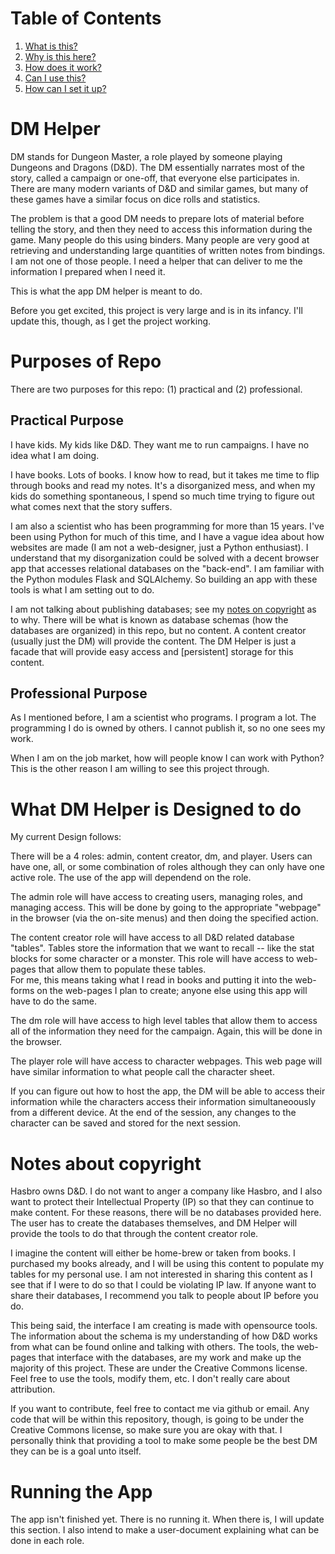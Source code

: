 # Table of Contents
1. [What is this?](#dm-helper)
1. [Why is this here?](#purposes-of-repo)
1. [How does it work?](#what-dm-helper-is-designed-to-do)
1. [Can I use this?](#notes-about-copyright)
1. [How can I set it up?](#running-the-app)

# DM Helper
DM stands for Dungeon Master, a role played by someone playing Dungeons and Dragons (D\&D).
The DM essentially narrates most of the story, called a campaign or one-off, that everyone
else participates in.  There are many modern variants of D\&D and similar games, but
many of these games have a similar focus on dice rolls and statistics. 

The problem is that a good DM needs to
prepare lots of material before telling the story, and then they need to access this information during the
game.  Many people do this using binders.  Many people are very good at retrieving and
understanding large quantities of written notes from bindings.  I am not
one of those people.  I need a helper that can deliver to me the information I prepared 
when I need it.

This is what the app DM helper is meant to do.

Before you get excited, this project is very large and is in its infancy.
I'll update this, though, as I get the project working.

# Purposes of Repo
There are two purposes for this repo: (1) practical and (2) professional.

## Practical Purpose
I have kids.  My kids like D\&D.  They want me to run campaigns.  I have no idea what I am doing.

I have books.  Lots of books.  I know how to read, but it takes me time to flip through
books and read my notes.  It's a disorganized mess, and when my kids do something spontaneous, I
spend so much time trying to figure out what comes next that the story suffers.

I am also a scientist who has been programming for more than 15 years.  I've been using Python
for much of this time, and I have a vague idea about how websites are made (I am not a web-designer,
just a Python enthusiast).  I understand that my disorganization could be solved with a
decent browser app that accesses relational databases on the "back-end".  I am familiar with the Python
modules Flask and SQLAlchemy.  So building an app with these tools is what I am setting out to do.

I am not talking about publishing databases; see my [notes on copyright](notes-about-copywrite)
as to why.  There will be what is known as database schemas (how the databases are organized) in
this repo, but no content.  A content creator (usually just the DM) will provide the content.  The
DM Helper is just a facade that will provide easy access and [persistent] storage for this content.

## Professional Purpose
As I mentioned before, I am a scientist who programs.  I program a lot.  The programming I do
is owned by others.  I cannot publish it, so no one sees my work.

When I am on the job market, how will people know I can work with Python?  This is the other
reason I am willing to see this project through.

# What DM Helper is Designed to do

My current Design follows:

There will be a 4 roles: admin, content creator, dm, and player. Users can have one, all,
or some combination of roles although they can only have one active role.  The use of the
app will dependend on the role.

The admin role will have access to creating users, managing roles, and managing access.  This
will be done by going to the appropriate "webpage" in the browser (via the on-site menus) and
then doing the specified action.

The content creator role will have access to all D\&D related database "tables".
Tables store the information that we want to recall -- like the stat blocks for some character or a monster.
This role will have access to web-pages that allow them to populate these tables.  
For me, this means taking what I read in books and putting it into the web-forms on the web-pages
I plan to create; anyone else using this app will have to do the same.

The dm role will have access to high level tables that allow them to access
all of the information they need for the campaign.  Again, this will be done in the browser.

The player role will have access to character webpages.  This web page will have similar information
to what people call the character sheet.

If you can figure out how to host the app, the DM will be able to access their information while the 
characters access their information simultaneoously from a different device.  At the end of the session, 
any changes to the character can be saved and stored for the next session.

# Notes about copyright

Hasbro owns D\&D.  I do not want to anger a company like Hasbro, and I also want
to protect their Intellectual Property (IP) so that they can continue to make content.
For these reasons, there will be no databases provided here.  The user
has to create the databases themselves, and DM Helper will provide the tools to do that
through the content creator role.

I imagine the content will either be home-brew or
taken from books.  I purchased my books already, and I will be using this content to populate
my tables for my personal use.  I am not interested in sharing this content as
I see that if I were to do so that I could be violating IP law.
If anyone want to share their databases, I recommend you talk
to people about IP before you do.  

This being said, the interface I am creating is made with opensource tools.
The information about the schema is my understanding of how D\&D works from
what can be found online and talking with others.  The tools, the web-pages that interface with the databases,
are my work and make up the majority of this project.  These are under the Creative Commons license.
Feel free to use the tools, modify them, etc. I don't really care about attribution.

If you want to contribute, feel free to contact me via github or email. 
Any code that will be within this repository, though, is going to be under the Creative Commons license, so 
make sure you are okay with that.  I personally think that providing a tool to make
some people be the best DM they can be is a goal unto itself.

# Running the App

The app isn't finished yet.  There is no running it.  When there is, I will update this section.  I also
intend to make a user-document explaining what can be done in each role.

